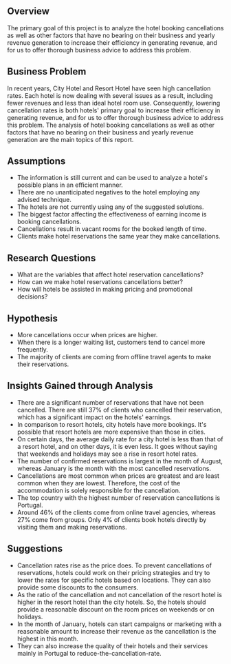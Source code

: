 ## Overview

The primary goal of this project is to analyze the hotel booking cancellations as well as other factors that have no bearing on their business and yearly revenue generation to increase their efficiency in generating revenue, and for us to offer thorough business advice to address this problem.           

## Business Problem

In recent years, City Hotel and Resort Hotel have seen high cancellation rates. Each hotel is now dealing with several issues as a result, including fewer revenues and less than ideal hotel room use. Consequently, lowering cancellation rates is both hotels' primary goal to increase their efficiency in generating revenue, and for us to offer thorough business advice to address this problem. The analysis of hotel booking cancellations as well as other factors that have no bearing on their business and yearly revenue generation are the main topics of this report.

## Assumptions

- The information is still current and can be used to analyze a hotel's possible plans in an efficient manner.
- There are no unanticipated negatives to the hotel employing any advised technique.
- The hotels are not currently using any of the suggested solutions.
- The biggest factor affecting the effectiveness of earning income is booking cancellations.
- Cancellations result in vacant rooms for the booked length of time.
- Clients make hotel reservations the same year they make cancellations.

## Research Questions

- What are the variables that affect hotel reservation cancellations?
- How can we make hotel reservations cancellations better?
- How will hotels be assisted in making pricing and promotional decisions?

## Hypothesis

- More cancellations occur when prices are higher.
- When there is a longer waiting list, customers tend to cancel more frequently. 
- The majority of clients are coming from offline travel agents to make their reservations.

## Insights Gained through Analysis

- There are a significant number of reservations that have not been cancelled. There are still 37% of clients who cancelled their reservation, which has a significant impact on the hotels' earnings.
- In comparison to resort hotels, city hotels have more bookings. It's possible that resort hotels are more expensive than those in cities.
- On certain days, the average daily rate for a city hotel is less than that of a resort hotel, and on other days, it is even less. It goes without saying that weekends and holidays may see a rise in resort hotel rates.
- The number of confirmed reservations is largest in the month of August, whereas January is the month with the most cancelled reservations.
- Cancellations are most common when prices are greatest and are least common when they are lowest. Therefore, the cost of the accommodation is solely responsible for the cancellation.
- The top country with the highest number of reservation cancellations is Portugal.
- Around 46% of the clients come from online travel agencies, whereas 27% come from groups. Only 4% of clients book hotels directly by visiting them and making reservations.

## Suggestions
- Cancellation rates rise as the price does. To prevent cancellations of reservations, hotels could work on their pricing strategies and try to lower the rates for specific hotels based on locations. They can also provide some discounts to the consumers.
- As the ratio of the cancellation and not cancellation of the resort hotel is higher in the resort hotel than the city hotels. So, the hotels should provide a reasonable discount on the room prices on weekends or on holidays.
- In the month of January, hotels can start campaigns or marketing with a reasonable amount to increase their revenue as the cancellation is the highest in this month.
- They can also increase the quality of their hotels and their services mainly in Portugal to reduce-the-cancellation-rate.

